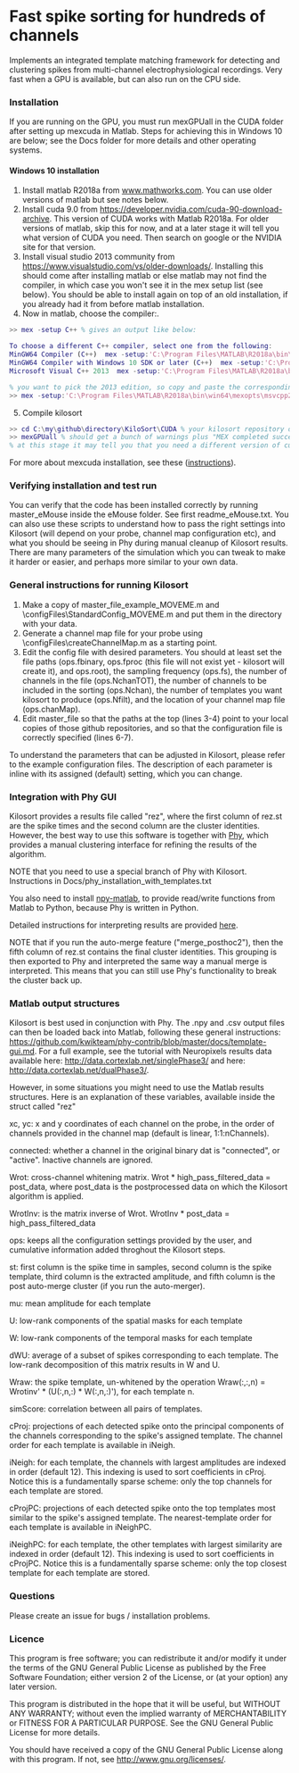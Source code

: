 # Fast spike sorting for hundreds of channels #

Implements an integrated template matching framework for detecting and clustering spikes from multi-channel electrophysiological recordings. Very fast when a GPU is available, but can also run on the CPU side. 

### Installation ###
If you are running on the GPU, you must run mexGPUall in the CUDA folder after setting up mexcuda in Matlab. Steps for achieving this in Windows 10 are below; see the Docs folder for more details and other operating systems.

#### Windows 10 installation ####

1. Install matlab R2018a from www.mathworks.com. You can use older versions of matlab but see notes below. 
2. Install cuda 9.0 from https://developer.nvidia.com/cuda-90-download-archive. This version of CUDA works with Matlab R2018a. For older versions of matlab, skip this for now, and at a later stage it will tell you what version of CUDA you need. Then search on google or the NVIDIA site for that version.
3. Install visual studio 2013 community from https://www.visualstudio.com/vs/older-downloads/. Installing this should come after installing matlab or else matlab may not find the compiler, in which case you won't see it in the mex setup list (see below). You should be able to install again on top of an old installation, if you already had it from before matlab installation. 
4. Now in matlab, choose the compiler:.
```matlab
>> mex -setup C++ % gives an output like below:

To choose a different C++ compiler, select one from the following:
MinGW64 Compiler (C++)  mex -setup:'C:\Program Files\MATLAB\R2018a\bin\win64\mexopts\mingw64_g++.xml' C++
MinGW64 Compiler with Windows 10 SDK or later (C++)  mex -setup:'C:\Program Files\MATLAB\R2018a\bin\win64\mexopts\mingw64_g++_sdk10+.xml' C++
Microsoft Visual C++ 2013  mex -setup:'C:\Program Files\MATLAB\R2018a\bin\win64\mexopts\msvcpp2013.xml' C++

% you want to pick the 2013 edition, so copy and paste the corresponding instruction. For me that's: 
>> mex -setup:'C:\Program Files\MATLAB\R2018a\bin\win64\mexopts\msvcpp2013.xml' C++
```
5. Compile kilosort
```matlab
>> cd C:\my\github\directory\KiloSort\CUDA % your kilosort repository directory
>> mexGPUall % should get a bunch of warnings plus "MEX completed successfully", several times. 
% at this stage it may tell you that you need a different version of cuda for older matlab installations. 
```

For more about mexcuda installation, see these ([instructions](http://uk.mathworks.com/help/distcomp/mexcuda.html)). 

### Verifying installation and test run ###

You can verify that the code has been installed correctly by running master_eMouse inside the eMouse folder. See first readme_eMouse.txt. You can also use these scripts to understand how to pass the right settings into Kilosort (will depend on your probe, channel map configuration etc), and what you should be seeing in Phy during manual cleanup of Kilosort results. There are many parameters of the simulation which you can tweak to make it harder or easier, and perhaps more similar to your own data. 

### General instructions for running Kilosort ###

1. Make a copy of master_file_example_MOVEME.m and \configFiles\StandardConfig_MOVEME.m and put them in the directory with your data. 
2. Generate a channel map file for your probe using \configFiles\createChannelMap.m as a starting point. 
3. Edit the config file with desired parameters. You should at least set the file paths (ops.fbinary, ops.fproc (this file will not exist yet - kilosort will create it), and ops.root), the sampling frequency (ops.fs), the number of channels in the file (ops.NchanTOT), the number of channels to be included in the sorting (ops.Nchan), the number of templates you want kilosort to produce (ops.Nfilt), and the location of your channel map file (ops.chanMap). 
4. Edit master_file so that the paths at the top (lines 3-4) point to your local copies of those github repositories, and so that the configuration file is correctly specified (lines 6-7). 

To understand the parameters that can be adjusted in Kilosort, please refer to the example configuration files. The description of each parameter is inline with its assigned (default) setting, which you can change. 

### Integration with Phy GUI ###
Kilosort provides a results file called "rez", where the first column of rez.st are the spike times and the second column are the cluster identities. However, the best way to use this software is together with [Phy](https://github.com/kwikteam/phy), which provides a manual clustering interface for refining the results of the algorithm. 

NOTE that you need to use a special branch of Phy with Kilosort. Instructions in Docs/phy_installation_with_templates.txt 

You also need to install [npy-matlab](https://github.com/kwikteam/npy-matlab), to provide read/write functions from Matlab to Python, because Phy is written in Python.

Detailed instructions for interpreting results are provided [here](https://github.com/kwikteam/phy-contrib/blob/master/docs/template-gui.md).

NOTE that if you run the auto-merge feature ("merge_posthoc2"), then the fifth column of rez.st contains the final cluster identities. This grouping is then exported to Phy and interpreted the same way a manual merge is interpreted. This means that you can still use Phy's functionality to break the cluster back up. 

### Matlab output structures ###

Kilosort is best used in conjunction with Phy. The .npy and .csv output files can then be loaded back into Matlab, following these general instructions: https://github.com/kwikteam/phy-contrib/blob/master/docs/template-gui.md. For a full example, see the tutorial with Neuropixels results data available here: http://data.cortexlab.net/singlePhase3/ and here: http://data.cortexlab.net/dualPhase3/. 

However, in some situations you might need to use the Matlab results structures. Here is an explanation of these variables, available inside the struct called "rez" 

xc, yc: x and y coordinates of each channel on the probe, in the order of channels provided in the channel map (default is linear, 1:1:nChannels). 

connected: whether a channel in the original binary dat is "connected", or "active". Inactive channels are ignored.

Wrot: cross-channel whitening matrix. Wrot * high_pass_filtered_data = post_data, where post_data is the postprocessed data on which the Kilosort algorithm is applied. 

WrotInv: is the matrix inverse of Wrot. WrotInv * post_data = high_pass_filtered_data

ops: keeps all the configuration settings provided by the user, and cumulative information added throghout the Kilosort steps. 

st: first column is the spike time in samples, second column is the spike template, third column is the extracted amplitude, and fifth column is the post auto-merge cluster (if you run the auto-merger). 

mu: mean amplitude for each template

U: low-rank components of the spatial masks for each template

W: low-rank components of the temporal masks for each template

dWU: average of a subset of spikes corresponding to each template. The low-rank decomposition of this matrix results in W and U. 

Wraw: the spike template, un-whitened by the operation Wraw(:,:,n) = Wrotinv' * (U(:,n,:) * W(:,n,:)'), for each template n. 

simScore: correlation between all pairs of templates.

cProj: projections of each detected spike onto the principal components of the channels corresponding to the spike's assigned template. The channel order for each template is available in iNeigh.

iNeigh: for each template, the channels with largest amplitudes are indexed in order (default 12). This indexing is used to sort coefficients in cProj. Notice this is a fundamentally sparse scheme: only the top channels for each template are stored. 

cProjPC: projections of each detected spike onto the top templates most similar to the spike's assigned template. The nearest-template order for each template is available in iNeighPC.

iNeighPC: for each template, the other templates with largest similarity are indexed in order (default 12). This indexing is used to sort coefficients in cProjPC. Notice this is a fundamentally sparse scheme: only the top closest template for each template are stored. 


### Questions ###

Please create an issue for bugs / installation problems. 

### Licence ###

This program is free software; you can redistribute it and/or modify it under the terms of the GNU General Public License as published by the Free Software Foundation; either version 2 of the License, or (at your option) any later version.

This program is distributed in the hope that it will be useful, but WITHOUT ANY WARRANTY; without even the implied warranty of MERCHANTABILITY or FITNESS FOR A PARTICULAR PURPOSE. See the GNU General Public License for more details.

You should have received a copy of the GNU General Public License along with this program. If not, see http://www.gnu.org/licenses/.

